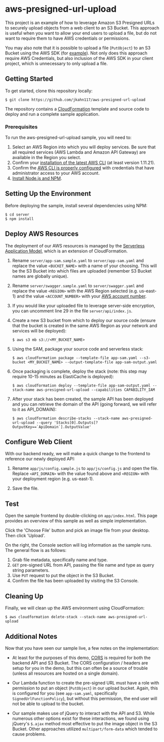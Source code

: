# aws-presigned-url-upload

This project is an example of how to leverage Amazon S3 Presigned URLs to securely upload objects from a web client to an S3 Bucket.  This approach is useful when you want to allow your end users to upload a file, but do not want to require them to have AWS credentials or permissions.

You may also note that it is possible to upload a file (`PutObject`) to an S3 Bucket using the AWS SDK (for [example](https://docs.aws.amazon.com/AWSJavaScriptSDK/latest/AWS/S3.html#putObject-property)).  Not only does this approach require AWS Credentials, but also inclusion of the AWS SDK in your client project, which is unnecessary to only upload a file.

## Getting Started

To get started, clone this repository locally:

```
$ git clone https://github.com/jkahn117/aws-presigned-url-upload
```

The repository contains a [CloudFormation](https://aws.amazon.com/cloudformation/) template and source code to deploy and run a complete sample application.

### Prerequisites

To run the aws-presigned-url-upload sample, you will need to:

1. Select an AWS Region into which you will deploy services. Be sure that all required services (AWS Lambda and Amazon API Gateway) are available in the Region you select.
2. Confirm your [installation of the latest AWS CLI](http://docs.aws.amazon.com/cli/latest/userguide/installing.html) (at least version 1.11.21).
3. Confirm the [AWS CLI is properly configured](http://docs.aws.amazon.com/cli/latest/userguide/cli-chap-getting-started.html#cli-quick-configuration) with credentials that have administrator access to your AWS account.
4. [Install Node.js and NPM](https://docs.npmjs.com/getting-started/installing-node).

## Setting Up the Environment

Before deploying the sample, install several dependencies using NPM:

```
$ cd server
$ npm install
```

## Deploy AWS Resources

The deployment of our AWS resources is managed by the [Serverless Application Model](https://github.com/awslabs/serverless-application-model), which is an extension of CloudFormation.

1. Rename `server/app-sam.sample.yaml` to `server/app-sam.yaml` and replace the value `<BUCKET_NAME>` with a name of your choosing.  This will be the S3 Bucket into which files are uploaded (remember S3 Bucket names are globally unique).

2. Rename `server/swagger.sample.yaml` to `server/swagger.yaml` and replace the value `<REGION>` with the AWS Region selected (e.g. us-east-1) and the value `<ACCOUNT_NUMBER>` with your [AWS account number](https://docs.aws.amazon.com/general/latest/gr/acct-identifiers.html).

3. If you would like your uploaded file to leverage server-side encryption, you can uncomment line 29 in the file `server/api/index.js`.

4. Create a new S3 bucket from which to deploy our source code (ensure that the bucket is created in the same AWS Region as your network and services will be deployed):

    ```
    $ aws s3 mb s3://<MY_BUCKET_NAME>
    ```
5. Using the SAM, package your source code and serverless stack:

    ```
    $ aws cloudformation package --template-file app-sam.yaml --s3-bucket <MY_BUCKET_NAME> --output-template-file app-sam-output.yaml
    ```
6. Once packaging is complete, deploy the stack (note: this step may require 10-15 minutes as ElastiCache is deployed):

    ```
    $ aws cloudformation deploy --template-file app-sam-output.yaml --stack-name aws-presigned-url-upload --capabilities CAPABILITY_IAM
    ```
7. After your stack has been created, the sample API has been deployed and you can retrieve the domain of the API (going forward, we will refer to it as API_DOMAIN):

    ```
    $ aws cloudformation describe-stacks --stack-name aws-presigned-url-upload --query 'Stacks[0].Outputs[?OutputKey==`ApiDomain`].OutputValue'
    ```

## Configure Web Client

With our backend ready, we will make a quick change to the frontend to reference our newly deployed API:

1. Rename `app/js/config.sample.js` to `app/js/config.js` and open the file.  Replace `<API_DOMAIN>` with the value found above and `<REGION>` with your deployment region (e.g. us-east-1).

2. Save the file.

## Test

Open the sample frontend by double-clicking on `app/index.html`.  This page provides an overview of this sample as well as simple implementation.

Click the 'Choose File' button and pick an image file from your desktop.  Then click 'Upload'.

On the right, the Console section will log information as the sample runs.  The general flow is as follows:

1. Grab file metadata, specifically name and type.
2. `GET` pre-signed URL from API, passing the file name and type as query string parameters.
3. Use `PUT` request to put the object in the S3 Bucket.
4. Confirm the file has been uploaded by visiting the S3 Console.

## Cleaning Up

Finally, we will clean up the AWS environment using CloudFormation:

```
$ aws cloudformation delete-stack --stack-name aws-presigned-url-upload
```

## Additional Notes

Now that you have seen our sample live, a few notes on the implementation:

* At least for the purposes of this demo, [CORS](https://developer.mozilla.org/en-US/docs/Web/HTTP/Access_control_CORS) is required for both the backend API and S3 Bucket.  The CORS configuration / headers are setup for you in the demo, but this can often be a source of trouble (unless all resources are hosted on a single domain).

* Our Lambda function to create the pre-signed URL must have a role with permission to put an object (`PutObject`) in our upload bucket.  Again, this is configured for you (see `app-sam.yaml`, specifically `SignedUrlFunctionPolicy`), but without this permission, the end user will not be able to upload to the bucket.

* Our sample makes use of jQuery to interact with the API and S3.  While numerous other options exist for these interactions, we found using jQuery's `$.ajax` method most effective to put the image object in the S3 Bucket.  Other approaches utilized `multipart/form-data` which tended to cause problems.

